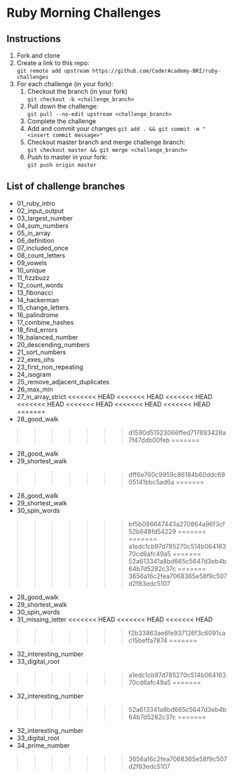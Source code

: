 # Ruby Morning Challenges

## Instructions
1. Fork and clone
2. Create a link to this repo: <br/>
   `git remote add upstream https://github.com/CoderAcademy-BRI/ruby-challenges`
3. For each challenge (in your fork):
    1. Checkout the branch (in your fork)<br/>
     `git checkout -b <challenge_branch>`
    3. Pull down the challenge: <br/>
     `git pull --no-edit upstream <challenge_branch>`
    4. Complete the challenge
    5. Add and commit your changes
    `git add . && git commit -m "<insert commit message>"`
    6. Checkout master branch and merge challenge branch:<br/>
    `git checkout master && git merge <challenge_branch>`
    7. Push to master in your fork:<br/>
     `git push origin master`

## List of challenge branches
* 01_ruby_intro
* 02_input_output
* 03_largest_number
* 04_sum_numbers
* 05_in_array
* 06_definition
* 07_included_once
* 08_count_letters
* 09_vowels
* 10_unique
* 11_fizzbuzz
* 12_count_words
* 13_fibonacci
* 14_hackerman
* 15_change_letters
* 16_palindrome
* 17_combine_hashes
* 18_find_errors
* 19_balanced_number
* 20_descending_numbers
* 21_sort_numbers
* 22_exes_ohs
* 23_first_non_repeating
* 24_isogram
* 25_remove_adjacent_duplicates
* 26_max_min
* 27_in_array_strict
<<<<<<< HEAD
<<<<<<< HEAD
<<<<<<< HEAD
<<<<<<< HEAD
<<<<<<< HEAD
<<<<<<< HEAD
<<<<<<< HEAD
=======
* 28_good_walk
>>>>>>> d1590d51523066ffed717893428a7f47ddb00feb
=======
* 28_good_walk
* 29_shortest_walk
>>>>>>> dff6e760c9959c86184b60ddc6905141bbc5ad6a
=======
* 28_good_walk
* 29_shortest_walk
* 30_spin_words
>>>>>>> bf5b086647443a270864a96f3cf52b648fd54229
=======
=======
>>>>>>> a1edc1cb97d785270c514b06416370cd6afc49a5
=======
>>>>>>> 52a613341a8bd665c5647d3eb4b64b7d5282c37c
=======
>>>>>>> 3656a16c2fea7068365e58f9c507d2f83edc5107
* 28_good_walk
* 29_shortest_walk
* 30_spin_words
* 31_missing_letter
<<<<<<< HEAD
<<<<<<< HEAD
<<<<<<< HEAD
>>>>>>> f2b33863ae6fe937126f3c6091cac15beffa7874
=======
* 32_interesting_number
* 33_digital_root
>>>>>>> a1edc1cb97d785270c514b06416370cd6afc49a5
=======
* 32_interesting_number
>>>>>>> 52a613341a8bd665c5647d3eb4b64b7d5282c37c
=======
* 32_interesting_number
* 33_digital_root
* 34_prime_number
>>>>>>> 3656a16c2fea7068365e58f9c507d2f83edc5107
